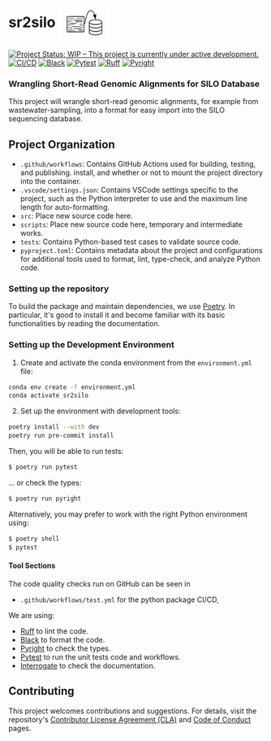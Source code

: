 # sr2silo <img src="resources/logo.svg" alt="Project Logo" width="100" style="vertical-align: middle;"/>

[![Project Status: WIP – This project is currently under active development.](https://www.repostatus.org/badges/latest/wip.svg)](https://www.repostatus.org/#wip)
[![CI/CD](https://github.com/gordonkoehn/UsefulGnom/actions/workflows/test.yml/badge.svg)](https://github.com/gordonkoehn/UsefulGnom/actions/workflows/test.yml)
[![Black](https://img.shields.io/badge/code%20style-black-000000.svg)](https://github.com/psf/black)
[![Pytest](https://img.shields.io/badge/tested%20with-pytest-0A9EDC.svg)](https://docs.pytest.org/en/stable/)
[![Ruff](https://img.shields.io/endpoint?url=https://raw.githubusercontent.com/charliermarsh/ruff/main/assets/badge/v2.json)](https://github.com/charliermarsh/ruff)
[![Pyright](https://img.shields.io/badge/type%20checked-pyright-blue.svg)](https://github.com/microsoft/pyright)


### Wrangling Short-Read Genomic Alignments for SILO Database

This project will wrangle short-read genomic alignments, for example from wastewater-sampling, into a format for easy import into the SILO sequencing database.

## Project Organization

- `.github/workflows`: Contains GitHub Actions used for building, testing, and publishing.
install, and whether or not to mount the project directory into the container.
- `.vscode/settings.json`: Contains VSCode settings specific to the project, such as the Python interpreter to use and the maximum line length for auto-formatting.
- `src`: Place new source code here.
- `scripts`: Place new source code here, temporary and intermediate works.
- `tests`: Contains Python-based test cases to validate source code.
- `pyproject.toml`: Contains metadata about the project and configurations for additional tools used to format, lint, type-check, and analyze Python code.

### Setting up the repository

To build the package and maintain dependencies, we use [Poetry](https://python-poetry.org/).
In particular, it's good to install it and become familiar with its basic functionalities by reading the documentation.


### Setting up the Development Environment

1. Create and activate the conda environment from the `environment.yml` file:
  ```bash
  conda env create -f environment.yml
  conda activate sr2silo
  ```


2. Set up the environment with development tools:
  ```bash
  poetry install --with dev
  poetry run pre-commit install
  ```

Then, you will be able to run tests:
```bash
$ poetry run pytest
```
... or check the types:
```bash
$ poetry run pyright
```

Alternatively, you may prefer to work with the right Python environment using:
```bash
$ poetry shell
$ pytest
```

#### Tool Sections
The code quality checks run on GitHub can be seen in
 - ``.github/workflows/test.yml`` for the python package CI/CD,

We are using:

  * [Ruff](https://github.com/charliermarsh/ruff) to lint the code.
  * [Black](https://github.com/psf/black) to format the code.
  * [Pyright](https://github.com/microsoft/pyright) to check the types.
  * [Pytest](https://docs.pytest.org/) to run the unit tests code and workflows.
  * [Interrogate](https://interrogate.readthedocs.io/) to check the documentation.


## Contributing

This project welcomes contributions and suggestions. For details, visit the repository's [Contributor License Agreement (CLA)](https://cla.opensource.microsoft.com) and [Code of Conduct](https://opensource.microsoft.com/codeofconduct/) pages.

<style>
  @media (prefers-color-scheme: dark) {
    img[alt="Project Logo"] {
      filter: invert(1);
    }
  }
</style>
